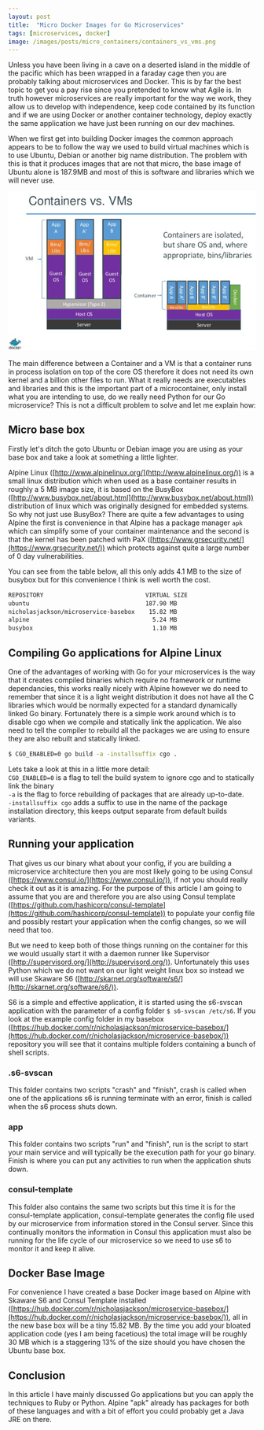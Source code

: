 ```yaml
---
layout: post
title:  "Micro Docker Images for Go Microservices"
tags: [microservices, docker]
image: /images/posts/micro_containers/containers_vs_vms.png
---
```

Unless you have been living in a cave on a deserted island in the middle of the pacific which has been wrapped in a faraday cage then you are probably talking about microservices and Docker.  This is by far the best topic to get you a pay rise since you pretended to know what Agile is.  In truth however microservices are really important for the way we work, they allow us to develop with independence, keep code contained by its function and if we are using Docker or another container technology, deploy exactly the same application we have just been running on our dev machines.

When we first get into building Docker images the common approach appears to be to follow the way we used to build virtual machines which is to use Ubuntu, Debian or another big name distribution.  The problem with this is that it produces images that are not that micro, the base image of Ubuntu alone is 187.9MB and most of this is software and libraries which we will never use.

![Container Architecture](/images/posts/micro_containers/containers_vs_vms.png)  

The main difference between a Container and a VM is that a container runs in process isolation on top of the core OS therefore it does not need its own kernel and a billion other files to run.  What it really needs are executables and libraries and this is the important part of a microcontainer, only install what you are intending to use, do we really need Python for our Go microservice? This is not a difficult problem to solve and let me explain how:

## Micro base box
Firstly let's ditch the goto Ubuntu or Debian image you are using as your base box and take a look at something a little lighter.

Alpine Linux ([http://www.alpinelinux.org/](http://www.alpinelinux.org/)) is a small linux distribution which when used as a base container results in roughly a 5 MB image size, it is based on the BusyBox ([http://www.busybox.net/about.html](http://www.busybox.net/about.html)) distribution of linux which was originally designed for embedded systems.  So why not just use BusyBox? There are quite a few advantages to using Alpine the first is convenience in that Alpine has a package manager `apk` which can simplify some of your container maintenance and the second is that the kernel has been patched with PaX ([https://www.grsecurity.net/](https://www.grsecurity.net/)) which protects against quite a large number of 0 day vulnerabilities.

You can see from the table below, all this only adds 4.1 MB to the size of busybox but for this convenience I think is well worth the cost.

```bash
REPOSITORY                             VIRTUAL SIZE
ubuntu                                 187.90 MB  
nicholasjackson/microservice-basebox    15.82 MB  
alpine                                   5.24 MB  
busybox                                  1.10 MB
```

## Compiling Go applications for Alpine Linux
One of the advantages of working with Go for your microservices is the way that it creates compiled binaries which require no framework or runtime dependancies, this works really nicely with Alpine however we do need to remember that since it is a light weight distribution it does not have all the C libraries which would be normally expected for a standard dynamically linked Go binary.  Fortunately there is a simple work around which is to disable cgo when we compile and statically link the application.  We also need to tell the compiler to rebuild all the packages we are using to ensure they are also rebuilt and statically linked.

```bash
$ CGO_ENABLED=0 go build -a -installsuffix cgo .
```

Lets take a look at this in a little more detail:  
`CGO_ENABLED=0` is a flag to tell the build system to ignore cgo and to statically link the binary  
`-a` is the flag to force rebuilding of packages that are already up-to-date.  
`-installsuffix cgo` adds a suffix to use in the name of the package installation directory, this keeps output separate from default builds variants.  

## Running your application
That gives us our binary what about your config, if you are building a microservice architecture then you are most likely going to be using Consul ([https://www.consul.io/](https://www.consul.io/)), if not you should really check it out as it is amazing.  For the purpose of this article I am going to assume that you are and therefore you are also using Consul template ([https://github.com/hashicorp/consul-template](https://github.com/hashicorp/consul-template)) to populate your config file and possibly restart your application when the config changes, so we will need that too.

But we need to keep both of those things running on the container for this we would usually start it with a daemon runner like Supervisor ([http://supervisord.org/](http://supervisord.org/)).  Unfortunately this uses Python which we do not want on our light weight linux box so instead we will use Skaware S6 ([http://skarnet.org/software/s6/](http://skarnet.org/software/s6/)).

S6 is a simple and effective application, it is started using the s6-svscan application with the parameter of a config folder `$ s6-svscan /etc/s6`.  If you look at the example config folder in my basebox ([https://hub.docker.com/r/nicholasjackson/microservice-basebox/](https://hub.docker.com/r/nicholasjackson/microservice-basebox/)) repository you will see that it contains multiple folders containing a bunch of shell scripts.

### .s6-svscan
This folder contains two scripts "crash" and "finish", crash is called when one of the applications s6 is running terminate with an error, finish is called when the s6 process shuts down.

### app
This folder contains two scripts "run" and "finish", run is the script to start your main service and will typically be the execution path for your go binary.  Finish is where you can put any activities to run when the application shuts down.

### consul-template
This folder also contains the same two scripts but this time it is for the consul-template application, consul-template generates the config file used by our microservice from information stored in the Consul server.  Since this continually monitors the information in Consul this application must also be running for the life cycle of our microservice so we need to use s6 to monitor it and keep it alive.

## Docker Base Image
For convenience I have created a base Docker image based on Alpine with Skaware S6 and Consul Template installed ([https://hub.docker.com/r/nicholasjackson/microservice-basebox/](https://hub.docker.com/r/nicholasjackson/microservice-basebox/)), all in the new base box will be a tiny 15.82 MB.  By the time you add your bloated application code (yes I am being facetious) the total image will be roughly 30 MB which is a staggering 13% of the size should you have chosen the Ubuntu base box.

## Conclusion
In this article I have mainly discussed Go applications but you can apply the techniques to Ruby or Python.  Alpine "apk" already has packages for both of these languages and with a bit of effort you could probably get a Java JRE on there.
